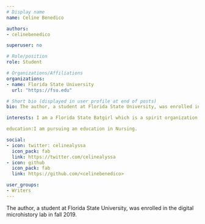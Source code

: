 ```yaml
---
# Display name
name: Celine Benedico

authors:
- celinebenedico

superuser: no

# Role/position
role: Student

# Organizations/Affiliations
organizations:
- name: Florida State University
  url: "https://fsu.edu"

# Short bio (displayed in user profile at end of posts)
bio: The author, a student at Florida State University, was enrolled in the digital microhistory lab in spring 2020.

interests: I am a Florida State Batgirl which is a spirit organization for the Florida State Baseball Team. I'm also in a Pre-Nursing Organization.

education:I am pursuing an education in Nursing.

social:
- icon: twitter: celinealyssa
  icon_pack: fab
  link: https://twitter.com/celinealyssa
- icon: github
  icon_pack: fab
  link: https://github.com/<celinebenedico>

user_groups:
- Writers
---
```

The author, a student at Florida State University, was enrolled in the digital microhistory lab in fall 2019.
